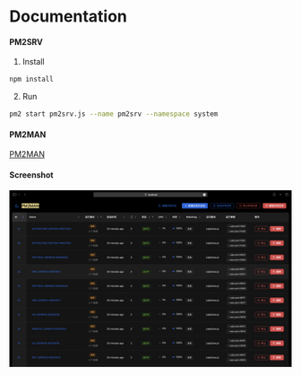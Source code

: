 # Documentation

#### PM2SRV

1. Install

```bash
npm install
```
2. Run

```bash
pm2 start pm2srv.js --name pm2srv --namespace system
```

#### PM2MAN

[PM2MAN](https://github.com/zzwooc/pm2man)

#### Screenshot

![screenshot.png](https://github.com/zzwooc/pm2man/blob/main/screenshot.png)